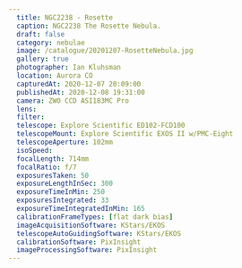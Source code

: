 ```yaml
---
  title: NGC2238 - Rosette
  caption: NGC2238 The Rosette Nebula.
  draft: false
  category: nebulae
  image: /catalogue/20201207-RosetteNebula.jpg
  gallery: true
  photographer: Ian Kluhsman
  location: Aurora CO
  capturedAt: 2020-12-07 20:09:00
  publishedAt: 2020-12-08 19:31:00
  camera: ZWO CCD ASI183MC Pro
  lens: 
  filter: 
  telescope: Explore Scientific ED102-FCD100
  telescopeMount: Explore Scientific EXOS II w/PMC-Eight
  telescopeAperture: 102mm
  isoSpeed: 
  focalLength: 714mm
  focalRatio: f/7
  exposuresTaken: 50
  exposureLengthInSec: 300
  exposureTimeInMin: 250
  exposuresIntegrated: 33
  exposureTimeIntegratedInMin: 165
  calibrationFrameTypes: [flat dark bias]
  imageAcquisitionSoftware: KStars/EKOS
  telescopeAutoGuidingSoftware: KStars/EKOS
  calibrationSoftware: PixInsight
  imageProcessingSoftware: PixInsight
---
```

